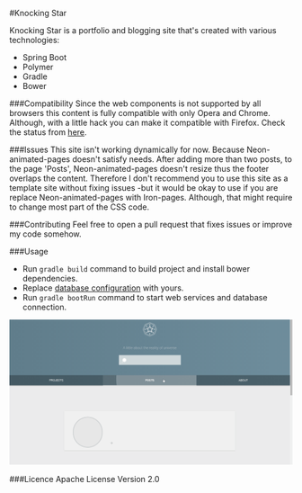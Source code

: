 #Knocking Star

Knocking Star is a portfolio and blogging site that's created with various technologies:
  - Spring Boot
  - Polymer
  - Gradle
  - Bower
  
###Compatibility
Since the web components is not supported by all browsers this content is fully compatible with only Opera and Chrome. Although, with a little hack you can make it compatible with Firefox. Check the status from [here](http://jonrimmer.github.io/are-we-componentized-yet/).

###Issues 
This site isn't working dynamically for now. Because Neon-animated-pages doesn't satisfy needs. After adding more than two posts, to the page 'Posts', Neon-animated-pages doesn't resize thus the footer overlaps the content. Therefore I don't recommend you to use this site as a template site without fixing issues -but it would be okay to use if you are replace Neon-animated-pages with Iron-pages. Although, that might require to change most part of the CSS code.

###Contributing
Feel free to open a pull request that fixes issues or improve my code somehow.

###Usage
- Run ```gradle build``` command to build project and install bower dependencies. 
- Replace [database configuration](https://github.com/ufukomer/knocking-star/blob/master/src/main/resources/application.properties) with yours.
- Run ```gradle bootRun``` command to start web services and database connection.

![knocking-star](src/main/resources/static/images/knockingstar.gif)

###Licence
Apache License Version 2.0
